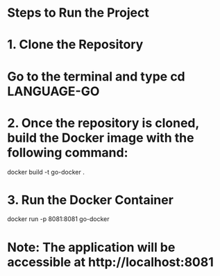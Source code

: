 # Steps to Run the Project

# 1. Clone the Repository

# Go to the terminal and type cd LANGUAGE-GO

# 2. Once the repository is cloned, build the Docker image with the following command:

docker build -t go-docker .

# 3. Run the Docker Container

docker run -p 8081:8081 go-docker

# Note: The application will be accessible at http://localhost:8081
